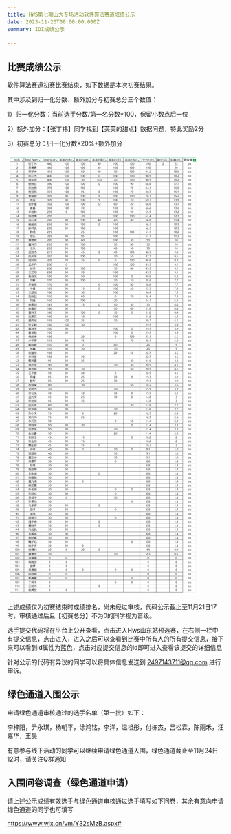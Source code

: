 ```yaml
---
title: HWS第七期山大专场活动软件算法赛道成绩公示
date: 2023-11-20T00:00:00.000Z
summary: IOI成绩公示

---
```


## 比赛成绩公示

软件算法赛道初赛比赛结束，如下数据是本次初赛结果。

其中涉及到归一化分数、额外加分与初赛总分三个数值：

1）归一化分数：当前选手分数/第一名分数*100，保留小数点后一位

2）额外加分：【张丁祎】同学找到【芙芙的甜点】数据问题，特此奖励2分

3）初赛总分：归一化分数*20%+额外加分

<img src="image2.png"/>

上述成绩仅为初赛结束时成绩排名，尚未经过审核，代码公示截止至11月21日17时，审核通过后且【初赛总分】不为0的同学视为晋级。

选手提交代码将在平台上公开查看，点击进入Hws山东站预选赛，在右侧一栏中有提交信息，点击进入，进入之后可以查看到比赛中所有人的所有提交信息，接下来可以看到id属性为蓝色，点击对应提交信息的id即可进入查看该提交的详细信息

针对公示的代码有异议的同学可以将具体信息发送到 2497143711@qq.com 进行申诉。


## 绿色通道入围公示

申请绿色通道审核通过的选手名单（第一批）如下：

李梓阳，尹永琪，杨朝平，涂鸿铭，李洋，温祖彤，付栋杰，吕松霖，陈雨禾，汪嘉华，王昊
    
有意参与线下活动的同学可以继续申请绿色通道入围，绿色通道截止至11月24日12时，请关注Q群通知

## 入围问卷调查（绿色通道申请）

请上述公示成绩有效选手与绿色通道审核通过选手填写如下问卷，其余有意向申请绿色通道的同学也可填写

https://www.wjx.cn/vm/Y32sMzB.aspx# 